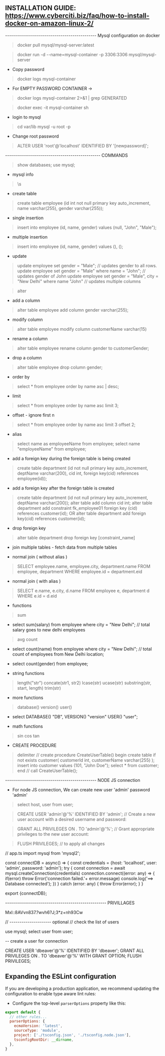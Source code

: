 ## INSTALLATION GUIDE: https://www.cyberciti.biz/faq/how-to-install-docker-on-amazon-linux-2/


---------------------------------------------- Mysql configuration on docker


> docker pull mysql/mysql-server:latest

> docker run -d --name=mysql-container -p 3306:3306 mysql/mysql-server

- Copy password 
> docker logs mysql-container 

- For EMPTY PASSWORD CONTAINER -> 
> docker logs mysql-container 2>&1 | grep GENERATED

> docker exec -it mysql-container sh

- login to mysql
> cd var/lib
> mysql -u root -p 

- Change root password
> ALTER USER 'root'@'localhost' IDENTIFIED BY '[newpassword]';



------------------------------------------------ COMMANDS

> show databases;
> use mysql;

- mysql info
> \s

- create table
> create table employee (id int not null primary key auto_increment, name varchar(255), gender varchar(255));

- single insertion
> insert into employee (id, name, gender) values (null, "John", "Male");

- multiple insertion
> insert into employee (id, name, gender) values (), ();

- update 
> update employee set gender = "Male"; // updates gender to all rows.
> update employee set gender = "Male" where name = "John"; // updates gender of John
> update employee set gender = "Male", city = "New Delhi" where name "John" // updates multiple columns

> alter 
- add a column
> alter table employee add column gender varchar(255);

- modify column
> alter table employee modify column customerName varchar(15)

- rename a column
> alter table employee rename column gender to customerGender;

- drop a column
> alter table employee drop column gender;

- order by
> select * from employee order by name asc | desc;

- limit
> select * from employee order by name asc limit 3;

- offset - ignore first n
> select * from employee order by name asc limit 3 offset 2;

- alias
> select name as employeeName from employee;
> select name "employeeName" from employee;


- add a foreign key during the foreign table is being created
> create table department (id not null primary key auto_increment, deptName varchar(200), cid int, foreign key(cid) references employee(id)); 

- add a foreign key after the foreign table is created
> create table department (id not null primary key auto_increment, deptName varchar(200));
> alter table add column cid int;
> alter table department add constraint fk_employee01 foreign key (cid) references customer(id); OR alter table department add foreign key(cid) references customer(id);

- drop foreign key
> alter table department drop foreign key [constraint_name]

- join multiple tables - fetch data from multiple tables

- normal join ( without alias )
> SELECT employee.name, employee.city, department.name 
  FROM employee, department
  WHERE employee.id = department.eid

- normal join ( with alias )
> SELECT e.name, e.city, d.name 
  FROM employee e, department d
  WHERE e.id = d.eid


- functions
> sum
- select sum(salary) from employee where city = "New Delhi"; // total salary goes to new delhi employees

> avg
> count
- select count(name) from employee where city = "New Delhi"; // total count of employees from New Delhi location;
- select count(gender) from employee;

- string functions
> length("str")
> concate(str1, str2)
> lcase(str)
> ucase(str)
> substring(str, start, length)
> trim(str)

- more functions
> database()
> version()
> user()
- select DATABASE() "DB", VERSION() "version" USER() "user";

- math functions
> sin
> cos
> tan

- CREATE PROCEDURE
> delimiter //
> create procedure CreateUserTable() 
  begin
  create table if not exists customer( customerId int, customerName varchar(255) );
  insert into customer values (101, "John Doe");
  select * from customer;
  end //
> call CreateUserTable();


---------------------------------------------- NODE JS connection



- For node JS connection, We can create new user 'admin' password 'admin'
> select host, user from user;

> CREATE USER 'admin'@'%' IDENTIFIED BY 'admin';   // Create a new user account with a desired username and password:

> GRANT ALL PRIVILEGES ON *.* TO 'admin'@'%';   // Grant appropriate privileges to the new user account:

> FLUSH PRIVILEGES;   // to apply all changes


// app.ts
import mysql from 'mysql2';

const connectDB = async() => {
  const credentials = {host: 'localhost', user: 'admin', password: 'admin'};
  try {
    const connection = await mysql.createConnection(credentials)
    connection.connect((error: any) => { 
      if(error) throw Error('connection failed.'+ error.message)
      console.log('==> Database connected');
    })
  } catch (error: any) {
    throw Error(error);
  }
}

export {connectDB};












--------------------------------------------------- PRIVILLAGES

Mxl::8AVvn837.?wvh6?J;3*z+nh93Cw

// --------------------- optional
// check the list of users

use mysql;
select user from user;


-- create a user for connection

CREATE USER 'dbeaver'@'%' IDENTIFIED BY 'dbeaver';
GRANT ALL PRIVILEGES ON *.* TO 'dbeaver'@'%' WITH GRANT OPTION;
FLUSH PRIVILEGES;









## Expanding the ESLint configuration

If you are developing a production application, we recommend updating the configuration to enable type aware lint rules:

- Configure the top-level `parserOptions` property like this:

```js
export default {
  // other rules...
  parserOptions: {
    ecmaVersion: 'latest',
    sourceType: 'module',
    project: ['./tsconfig.json', './tsconfig.node.json'],
    tsconfigRootDir: __dirname,
  },
}
```

